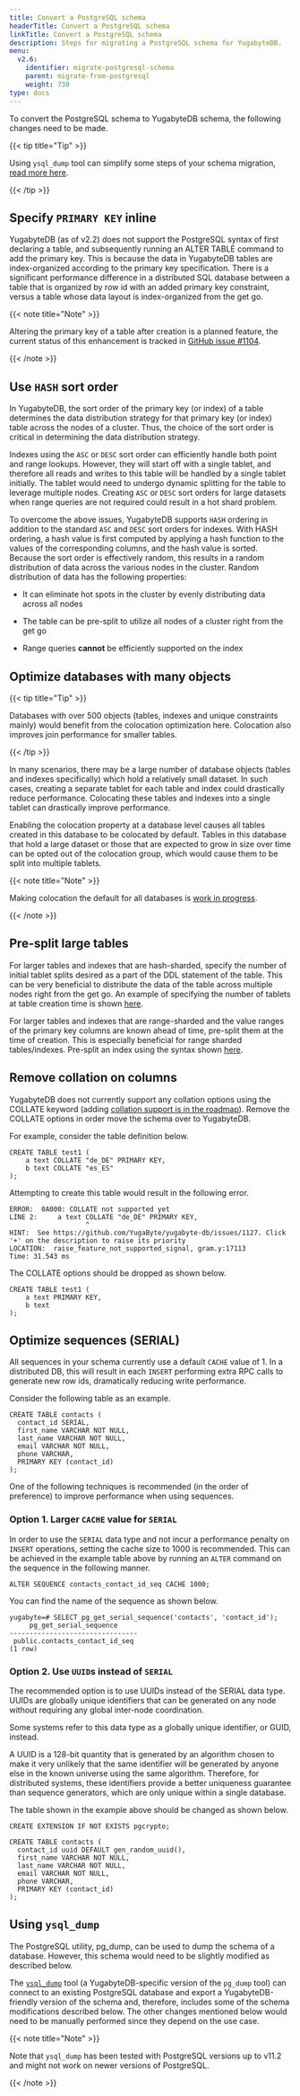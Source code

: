 ```yaml
---
title: Convert a PostgreSQL schema
headerTitle: Convert a PostgreSQL schema
linkTitle: Convert a PostgreSQL schema
description: Steps for migrating a PostgreSQL schema for YugabyteDB.
menu:
  v2.6:
    identifier: migrate-postgresql-schema
    parent: migrate-from-postgresql
    weight: 730
type: docs
---
```


To convert the PostgreSQL schema to YugabyteDB schema, the following changes need to be made.

{{< tip title="Tip" >}}

Using `ysql_dump` tool can simplify some steps of your schema migration, [read more here](#using-ysql-dump).

{{< /tip >}}

## Specify `PRIMARY KEY` inline

YugabyteDB (as of v2.2) does not support the PostgreSQL syntax of first declaring a table, and subsequently running an ALTER TABLE command to add the primary key. This is because the data in YugabyteDB tables are index-organized according to the primary key specification. There is a significant performance difference in a distributed SQL database between a table that is organized by row id with an added primary key constraint, versus a table whose data layout is index-organized from the get go.

{{< note title="Note" >}}

Altering the primary key of a table after creation is a planned feature, the current status of this enhancement is tracked in [GitHub issue #1104](https://github.com/yugabyte/yugabyte-db/issues/1104).

{{< /note >}}


## Use `HASH` sort order

In YugabyteDB, the sort order of the primary key (or index) of a table determines the data distribution strategy for that primary key (or index) table across the nodes of a cluster. Thus, the choice of the sort order is critical in determining the data distribution strategy.

Indexes using the `ASC` or `DESC` sort order can efficiently handle both point and range lookups. However, they will start off with a single tablet, and therefore all reads and writes to this table will be handled by a single tablet initially. The tablet would need to undergo dynamic splitting for the table to leverage multiple nodes. Creating `ASC` or `DESC` sort orders for large datasets when range queries are not required could result in a hot shard problem.

To overcome the above issues, YugabyteDB supports `HASH` ordering in addition to the standard `ASC` and `DESC` sort orders for indexes. With HASH ordering, a hash value is first computed by applying a hash function to the values of the corresponding columns, and the hash value is sorted. Because the sort order is effectively random, this results in a random distribution of data across the various nodes in the cluster. Random distribution of data has the following properties:

* It can eliminate hot spots in the cluster by evenly distributing data across all nodes

* The table can be pre-split to utilize all nodes of a cluster right from the get go

* Range queries **cannot** be efficiently supported on the index

## Optimize databases with many objects

{{< tip title="Tip" >}}

Databases with over 500 objects (tables, indexes and unique constraints mainly) would benefit from the colocation optimization here. Colocation also improves join performance for smaller tables.

{{< /tip >}}

In many scenarios, there may be a large number of database objects (tables and indexes specifically) which hold a relatively small dataset. In such cases, creating a separate tablet for each table and index could drastically reduce performance. Colocating these tables and indexes into a single tablet can drastically improve performance.

Enabling the colocation property at a database level causes all tables created in this database to be colocated by default. Tables in this database that hold a large dataset or those that are expected to grow in size over time can be opted out of the colocation group, which would cause them to be split into multiple tablets.

{{< note title="Note" >}}

Making colocation the default for all databases is [work in progress](https://github.com/yugabyte/yugabyte-db/issues/5239).

{{< /note >}}

## Pre-split large tables

For larger tables and indexes that are hash-sharded, specify the number of initial tablet splits desired as a part of the DDL statement of the table. This can be very beneficial to distribute the data of the table across multiple nodes right from the get go. An example of specifying the number of tablets at table creation time is shown [here](/preview/architecture/docdb-sharding/tablet-splitting/#hash-sharded-tables).

For larger tables and indexes that are range-sharded and the value ranges of the primary key columns are known ahead of time, pre-split them at the time of creation. This is especially beneficial for range sharded tables/indexes. Pre-split an index using the syntax shown [here](/preview/architecture/docdb-sharding/tablet-splitting/#range-sharded-tables).

## Remove collation on columns

YugabyteDB does not currently support any collation options using the COLLATE keyword (adding [collation support is in the roadmap](https://github.com/YugaByte/yugabyte-db/issues/1127)). Remove the COLLATE options in order move the schema over to YugabyteDB.

For example, consider the table definition below.

```plpgsql
CREATE TABLE test1 (
    a text COLLATE "de_DE" PRIMARY KEY,
    b text COLLATE "es_ES"
);
```

Attempting to create this table would result in the following error.

```
ERROR:  0A000: COLLATE not supported yet
LINE 2:     a text COLLATE "de_DE" PRIMARY KEY,
                   ^
HINT:  See https://github.com/YugaByte/yugabyte-db/issues/1127. Click '+' on the description to raise its priority
LOCATION:  raise_feature_not_supported_signal, gram.y:17113
Time: 31.543 ms
```

The COLLATE options should be dropped as shown below.

```plpgsql
CREATE TABLE test1 (
    a text PRIMARY KEY,
    b text
);
```

## Optimize sequences (SERIAL)

All sequences in your schema currently use a default `CACHE` value of 1. In a distributed DB, this will result in each `INSERT` performing extra RPC calls to generate new row ids, dramatically reducing write performance.

Consider the following table as an example.

```plpgsql
CREATE TABLE contacts (
  contact_id SERIAL,
  first_name VARCHAR NOT NULL,
  last_name VARCHAR NOT NULL,
  email VARCHAR NOT NULL,
  phone VARCHAR,
  PRIMARY KEY (contact_id)
);

```

One of the following techniques is recommended (in the order of preference) to improve performance when using sequences.

### Option 1. Larger `CACHE` value for `SERIAL`

In order to use the `SERIAL` data type and not incur a performance penalty on `INSERT` operations, setting the cache size to 1000 is recommended. This can be achieved in the example table above by running an `ALTER` command on the sequence in the following manner.

```
ALTER SEQUENCE contacts_contact_id_seq CACHE 1000;
```

You can find the name of the sequence as shown below.

```
yugabyte=# SELECT pg_get_serial_sequence('contacts', 'contact_id');
     pg_get_serial_sequence
--------------------------------
 public.contacts_contact_id_seq
(1 row)
```

### Option 2. Use `UUID`s instead of `SERIAL`

The recommended option is to use UUIDs instead of the SERIAL data type. UUIDs are globally unique identifiers that can be generated on any node without requiring any global inter-node coordination.

Some systems refer to this data type as a globally unique identifier, or GUID, instead.

A UUID is a 128-bit quantity that is generated by an algorithm chosen to make it very unlikely that the same identifier will be generated by anyone else in the known universe using the same algorithm. Therefore, for distributed systems, these identifiers provide a better uniqueness guarantee than sequence generators, which are only unique within a single database.

The table shown in the example above should be changed as shown below.

```plpgsql
CREATE EXTENSION IF NOT EXISTS pgcrypto;

CREATE TABLE contacts (
  contact_id uuid DEFAULT gen_random_uuid(),
  first_name VARCHAR NOT NULL,
  last_name VARCHAR NOT NULL,
  email VARCHAR NOT NULL,
  phone VARCHAR,
  PRIMARY KEY (contact_id)
);
```

## Using `ysql_dump`

The PostgreSQL utility, pg_dump, can be used to dump the schema of a database. However, this schema would need  to be slightly modified as described below.

The [`ysql_dump`](../../../admin/ysql-dump) tool (a YugabyteDB-specific version of the `pg_dump` tool) can connect to an existing PostgreSQL database and export a YugabyteDB-friendly version of the schema and, therefore, includes some of the schema modifications described below. The other changes mentioned below would need to be manually performed since they depend on the use case.

{{< note title="Note" >}}

Note that `ysql_dump` has been tested with PostgreSQL versions up to v11.2 and might not work on newer versions of PostgreSQL.

{{< /note >}}
